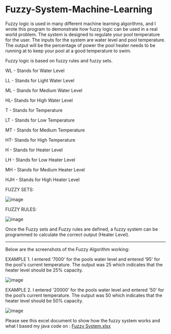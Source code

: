# Fuzzy-System-Machine-Learning

Fuzzy logic is used in many different machine learning algorithms, and I wrote this program to demonstrate how fuzzy logic can be used in a real world problem. 
The system is designed to regulate your pool temperature for the user. The inputs for the system are water level and pool temperature. The output will be the percentage of power the pool heater needs to be running at to keep your pool at a good temperature to swim. 

Fuzzy logic is based on fuzzy rules and fuzzy sets. 

WL - Stands for Water Level

LL - Stands for Light Water Level

ML - Stands for Medium Water Level

HL- Stands for High Water Level 

T - Stands for Temperature

LT - Stands for Low Temperature

MT - Stands for Medium Temperature

HT- Stands for High Temperature

H - Stands for Heater Level

LH - Stands for Low Heater Level

MH - Stands for Medium Heater Level

HJH - Stands for High Heater Level

FUZZY SETS: 

![image](https://user-images.githubusercontent.com/81937437/190922065-3308266e-99a5-43c6-8fea-46a0498068d3.png)

FUZZY RULES: 

![image](https://user-images.githubusercontent.com/81937437/190922125-5ce34c6c-7e08-4ac2-a849-191002782782.png)

Once the Fuzzy sets and Fuzzy rules are defined, a fuzzy system can be programmed to calculate the correct output (Heater Level). 

--------------------------------------------------------------------------------------------------------------------------------------------------------

Below are the screenshots of the Fuzzy Algorithm working: 

EXAMPLE 1. I entered '7000' for the pools water level and entered '95' for the pool's current temperature. The output was 25 which indicates that the heater level should be 25% capacity. 

![image](https://user-images.githubusercontent.com/81937437/190922336-9c999d42-c5ae-494c-b81e-c8b05ec69613.png)


EXAMPLE 2. I entered '20000' for the pools water level and entered '50' for the pool’s current temperature. The output was 50 which indicates that the heater level should be 50% capacity.


![image](https://user-images.githubusercontent.com/81937437/190922442-17e26123-88cf-4776-bcf2-37edc5ee7b93.png)


Please see this excel document to show how the fuzzy system works and what I based my java code on : [Fuzzy System.xlsx](https://github.com/mcaffarelli/Fuzzy-System---Machine-Learning/files/9594970/Fuzzy.System.xlsx)
